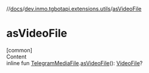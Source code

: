 //[docs](../../index.md)/[dev.inmo.tgbotapi.extensions.utils](index.md)/[asVideoFile](as-video-file.md)



# asVideoFile  
[common]  
Content  
inline fun [TelegramMediaFile](../dev.inmo.tgbotapi.types.files.abstracts/-telegram-media-file/index.md).[asVideoFile](as-video-file.md)(): [VideoFile](../dev.inmo.tgbotapi.types.files/-video-file/index.md)?  




